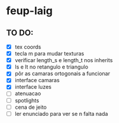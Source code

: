 # feup-laig

## TO DO:
- [x] tex coords
- [x] tecla m para mudar texturas
- [x] verificar length_s e length_t nos inherits
- [x] ls e lt no retangulo e triangulo
- [x] pôr as camaras ortogonais a funcionar
- [x] interface camaras
- [x] interface luzes
- [ ] atenuacao
- [ ] spotlights 
- [ ] cena de jeito
- [ ] ler enunciado para ver se n falta nada
